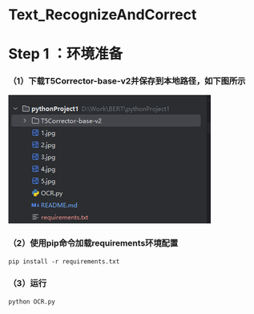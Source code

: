 # Text_RecognizeAndCorrect
# **Step 1 ：环境准备**
### （1）下载T5Corrector-base-v2并保存到本地路径，如下图所示

![img.png](pic/img.png)

### （2）使用pip命令加载requirements环境配置
`pip install -r requirements.txt`

### （3）运行
`python OCR.py`